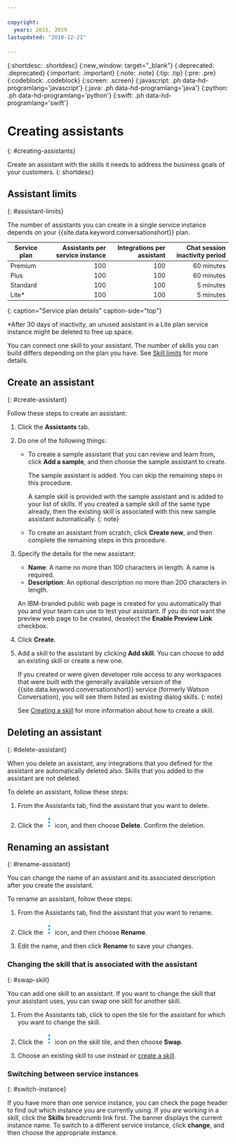 ```yaml
---

copyright:
  years: 2015, 2019
lastupdated: "2018-12-21"

---
```


{:shortdesc: .shortdesc}
{:new_window: target="_blank"}
{:deprecated: .deprecated}
{:important: .important}
{:note: .note}
{:tip: .tip}
{:pre: .pre}
{:codeblock: .codeblock}
{:screen: .screen}
{:javascript: .ph data-hd-programlang='javascript'}
{:java: .ph data-hd-programlang='java'}
{:python: .ph data-hd-programlang='python'}
{:swift: .ph data-hd-programlang='swift'}

# Creating assistants
{: #creating-assistants}

Create an assistant with the skills it needs to address the business goals of your customers.
{: shortdesc}

## Assistant limits
{: #assistant-limits}

The number of assistants you can create in a single service instance depends on your {{site.data.keyword.conversationshort}} plan.

| Service plan | Assistants per service instance | Integrations per assistant  | Chat session inactivity period |
|--------------|--------------------------------:|----------------------------:|-----------------:|
| Premium      |                             100 |                         100 |       60 minutes |
| Plus         |                             100 |                         100 |       60 minutes |
| Standard     |                             100 |                         100 |        5 minutes |
| Lite*        |                             100 |                         100 |        5 minutes |
{: caption="Service plan details" caption-side="top"}

*After 30 days of inactivity, an unused assistant in a Lite plan service instance might be deleted to free up space.

You can connect one skill to your assistant. The number of skills you can build differs depending on the plan you have. See [Skill limits](create-skill.html#skill-limits) for more details.

## Create an assistant
{: #create-assistant}

Follow these steps to create an assistant:

1.  Click the **Assistants** tab.

1.  Do one of the following things:

    - To create a sample assistant that you can review and learn from, click **Add a sample**, and then choose the sample assistant to create.

      The sample assistant is added. You can skip the remaining steps in this procedure.

      A sample skill is provided with the sample assistant and is added to your list of skills. If you created a sample skill of the same type already, then the existing skill is associated with this new sample assistant automatically.
      {: note}

    - To create an assistant from scratch, click **Create new**, and then complete the remaining steps in this procedure.

1.  Specify the details for the new assistant:
    - **Name**: A name no more than 100 characters in length. A name is required.
    - **Description**: An optional description no more than 200 characters in length.

    An IBM-branded public web page is created for you automatically that you and your team can use to test your assistant. If you do not want the preview web page to be created, deselect the **Enable Preview Link** checkbox.

1.  Click **Create**.

1.  Add a skill to the assistant by clicking **Add skill**. You can choose to add an existing skill or create a new one.

    If you created or were given developer role access to any workspaces that were built with the generally available version of the {{site.data.keyword.conversationshort}} service (formerly Watson Conversation), you will see them listed as existing dialog skills.
    {: note}

    See [Creating a skill](create-skill.html) for more information about how to create a skill.

## Deleting an assistant
{: #delete-assistant}

When you delete an assistant, any integrations that you defined for the assistant are automatically deleted also. Skills that you added to the assistant are not deleted.

To delete an assistant, follow these steps:

1.  From the Assistants tab, find the assistant that you want to delete.

1.  Click the ![open and close list of options](images/kabob-beta.png) icon, and then choose **Delete**. Confirm the deletion.

## Renaming an assistant
{: #rename-assistant}

You can change the name of an assistant and its associated description after you create the assistant.

To rename an assistant, follow these steps:

1.  From the Assistants tab, find the assistant that you want to rename.

1.  Click the ![open and close list of options](images/kabob-beta.png) icon, and then choose **Rename**.

1.  Edit the name, and then click **Rename** to save your changes.

### Changing the skill that is associated with the assistant
{: #swap-skill}

You can add one skill to an assistant. If you want to change the skill that your assistant uses, you can swap one skill for another skill.

1.  From the Assistants tab, click to open the tile for the assistant for which you want to change the skill.

1.  Click the ![open and close list of options](images/kabob-beta.png) icon on the skill tile, and then choose **Swap**.

1.  Choose an existing skill to use instead or [create a skill](create-skill.html).

### Switching between service instances
{: #switch-instance}

If you have more than one service instance, you can check the page header to find out which instance you are currently using. If you are working in a skill, click the **Skills** breadcrumb link first. The banner displays the current instance name. To switch to a different service instance, click **change**, and then choose the appropriate instance.
